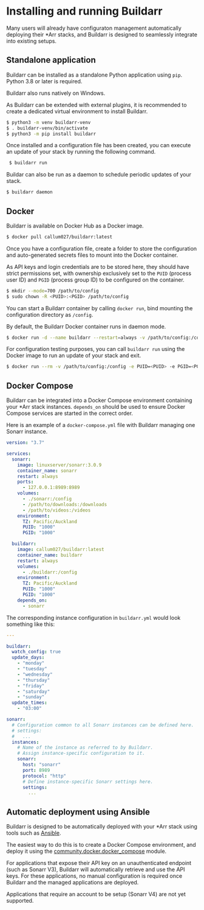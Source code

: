 # Installing and running Buildarr

Many users will already have configuraton management automatically deploying their *Arr stacks, and Buildarr is designed to seamlessly integrate into existing setups.

## Standalone application

Buildarr can be installed as a standalone Python application using `pip`. Python 3.8 or later is required.

Buildarr also runs natively on Windows.

As Buildarr can be extended with external plugins, it is recommended to create a dedicated virtual environment to install Buildarr.

```bash
$ python3 -m venv buildarr-venv
$ . buildarr-venv/bin/activate
$ python3 -m pip install buildarr
```

Once installed and a configuration file has been created, you can execute an update of your stack by running the following command.

```bash
 $ buildarr run
```

Buildar can also be run as a daemon to schedule periodic updates of your stack.

```bash
$ buildarr daemon
```

## Docker

Buildarr is available on Docker Hub as a Docker image.

```bash
$ docker pull callum027/buildarr:latest
```

Once you have a configuration file, create a folder to store the configuration and auto-generated secrets files to mount into the Docker container.

As API keys and login credentials are to be stored here, they should have strict permissions set, with ownership exclusively
set to the `PUID` (process user ID) and `PGID` (process group ID) to be configured on the container.

```bash
$ mkdir --mode=700 /path/to/config
$ sudo chown -R <PUID>:<PGID> /path/to/config
```

You can start a Buildarr container by calling `docker run`, bind mounting the configuration directory as `/config`.

By default, the Buildarr Docker container runs in daemon mode.

```bash
$ docker run -d --name buildarr --restart=always -v /path/to/config:/config -e PUID=<PUID> -e PGID=<PGID> callum027/buildarr:latest
```

For configuration testing purposes, you can call `buildarr run` using the Docker image to run an update of your stack and exit.

```bash
$ docker run --rm -v /path/to/config:/config -e PUID=<PUID> -e PGID=<PGID> callum027/buildarr:latest run
```

## Docker Compose

Buildarr can be integrated into a Docker Compose environment containing your *Arr stack instances. `depends_on` should be used to ensure Docker Compose services are started in the correct order.

Here is an example of a `docker-compose.yml` file with Buildarr managing one Sonarr instance.

```yaml
version: "3.7"

services:
  sonarr:
    image: linuxserver/sonarr:3.0.9
    container_name: sonarr
    restart: always
    ports:
      - 127.0.0.1:8989:8989
    volumes:
      - ./sonarr:/config
      - /path/to/downloads:/downloads
      - /path/to/videos:/videos
    environment:
      TZ: Pacific/Auckland
      PUID: "1000"
      PGID: "1000"

  buildarr:
    image: callum027/buildarr:latest
    container_name: buildarr
    restart: always
    volumes:
      - ./buildarr:/config
    environment:
      TZ: Pacific/Auckland
      PUID: "1000"
      PGID: "1000"
    depends_on:
      - sonarr
```

The corresponding instance configuration in `buildarr.yml` would look something like this:

```yaml
---

buildarr:
  watch_config: true
  update_days:
    - "monday"
    - "tuesday"
    - "wednesday"
    - "thursday"
    - "friday"
    - "saturday"
    - "sunday"
  update_times:
    - "03:00"

sonarr:
  # Configuration common to all Sonarr instances can be defined here.
  # settings:
  #   ...
  instances:
    # Name of the instance as referred to by Buildarr.
    # Assign instance-specific configuration to it.
    sonarr:
      host: "sonarr"
      port: 8989
      protocol: "http"
      # Define instance-specific Sonarr settings here.
      settings:
        ...
```

## Automatic deployment using Ansible

Buildarr is designed to be automatically deployed with your *Arr stack using tools such as [Ansible](https://www.ansible.com).

The easiest way to do this is to create a Docker Compose environment, and deploy it using the [community.docker.docker_compose](https://docs.ansible.com/ansible/latest/collections/community/docker/docker_compose_module.html) module.

For applications that expose their API key on an unauthenticated endpoint (such as Sonarr V3), Buildarr will automatically retrieve and use the API keys. For these applications, no manual configuration is required once Buildarr and the managed applications are deployed.

Applications that require an account to be setup (Sonarr V4) are not yet supported.

